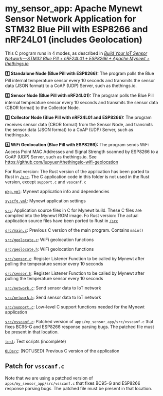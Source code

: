 # my_sensor_app: Apache Mynewt Sensor Network Application for STM32 Blue Pill with ESP8266 and nRF24L01 (includes Geolocation)

This C program runs in 4 modes, as described in [_Build Your IoT Sensor Network — STM32 Blue Pill + nRF24L01 + ESP8266 + Apache Mynewt + thethings.io_](https://medium.com/@ly.lee/build-your-iot-sensor-network-stm32-blue-pill-nrf24l01-esp8266-apache-mynewt-thethings-io-ca7486523f5d)

<b>1️⃣ Standalone Node (Blue Pill with ESP8266):</b> The program polls the 
Blue Pill internal temperature sensor every 10 seconds and transmits the 
sensor data (JSON format) to a CoAP (UDP) Server, such as thethings.io.  

<b>2️⃣ Sensor Node (Blue Pill with nRF24L01):</b> The program polls the 
Blue Pill internal temperature sensor every 10 seconds and transmits the 
sensor data (CBOR format) to the Collector Node.  

<b>3️⃣ Collector Node (Blue Pill with nRF24L01 and ESP8266):</b> The program
receives sensor data (CBOR format) from the Sensor Node, and transmits the 
sensor data (JSON format) to a CoAP (UDP) Server, such as thethings.io.

<b>4️⃣ WiFi Geolocation (Blue Pill with ESP8266):</b> The program sends WiFi Access Point MAC Addresses and Signal Strength scanned by ESP8266 to a CoAP (UDP) Server, such as thethings.io.  See https://github.com/lupyuen/thethingsio-wifi-geolocation

For Rust version: The Rust version of the application has been ported to Rust in [`/src`](/src).  The C application code in this folder is not used in the Rust version, except `support.c` and `vsscanf.c`

[`pkg.yml`](pkg.yml): Mynewt application info and dependencies

[`syscfg.yml`](syscfg.yml): Mynewt application settings

[`src`](src): Application source files in C for Mynewt build. These C files are compiled into the Mynewt ROM image. Fo Rust version: The actual application source files have been ported to Rust in [`/src`](/src)

[`src/main.c`](src/main.c): Previous C version of the main program. Contains `main()`

[`src/geolocate.c`](src/geolocate.c): WiFi geolocation functions

[`src/geolocate.h`](src/geolocate.h): WiFi geolocation functions

[`src/sensor.c`](src/sensor.c): Register Listener Function to be called by Mynewt after polling the temperature sensor every 10 seconds

[`src/sensor.h`](src/sensor.h): Register Listener Function to be called by Mynewt after polling the temperature sensor every 10 seconds

[`src/network.c`](src/network.c): Send sensor data to IoT network

[`src/network.h`](src/network.h): Send sensor data to IoT network

[`src/support.c`](src/stub.c): Low-level C support functions needed for the Mynewt application

[`src/vsscanf.c`](src/vsscanf.c): Patched version of `apps/my_sensor_app/src/vsscanf.c` that
fixes BC95-G and ESP8266 response parsing bugs.  The patched file must be present in that location.

[`test`](test): Test scripts (incomplete)

[`OLDsrc`](OLDsrc): (NOTUSED) Previous C version of the application

## Patch for `vsscanf.c`

Note that we are using a patched version of `apps/my_sensor_app/src/vsscanf.c` that
fixes BC95-G and ESP8266 response parsing bugs.  The patched file must be present in that location.
